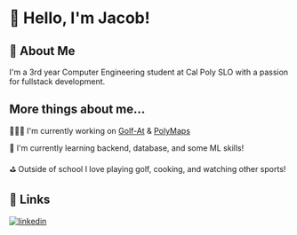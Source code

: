 
# 👋 Hello, I'm Jacob!


## 📖 About Me
I'm a 3rd year Computer Engineering student at Cal Poly SLO with a passion for fullstack development.


## More things about me...
👨🏻‍💻 I'm currently working on [Golf-At](https://github.com/jacobponce/golf-rater) & [PolyMaps](https://github.com/jacobponce/maps_project_poly)

🧠 I'm currently learning backend, database, and some ML skills!

⛳ Outside of school I love playing golf, cooking, and watching other sports!

## 🔗 Links
[![linkedin](https://img.shields.io/badge/linkedin-0A66C2?style=for-the-badge&logo=linkedin&logoColor=white)](https://www.linkedin.com/in/jacob-ponce/)


